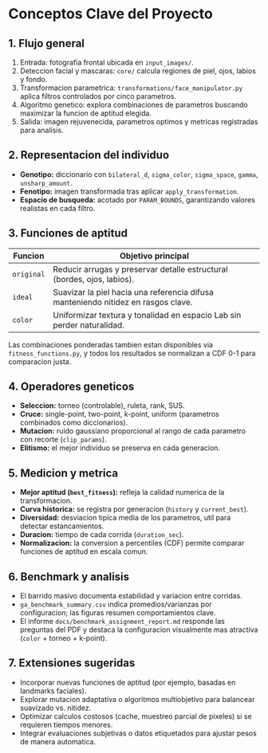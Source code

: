# Conceptos Clave del Proyecto

## 1. Flujo general

1. Entrada: fotografia frontal ubicada en `input_images/`.  
2. Deteccion facial y mascaras: `core/` calcula regiones de piel, ojos, labios y fondo.  
3. Transformacion parametrica: `transformations/face_manipulator.py` aplica filtros controlados por cinco parametros.  
4. Algoritmo genetico: explora combinaciones de parametros buscando maximizar la funcion de aptitud elegida.  
5. Salida: imagen rejuvenecida, parametros optimos y metricas registradas para analisis.

## 2. Representacion del individuo

- **Genotipo:** diccionario con `bilateral_d`, `sigma_color`, `sigma_space`, `gamma`, `unsharp_amount`.  
- **Fenotipo:** imagen transformada tras aplicar `apply_transformation`.  
- **Espacio de busqueda:** acotado por `PARAM_BOUNDS`, garantizando valores realistas en cada filtro.

## 3. Funciones de aptitud

| Funcion | Objetivo principal |
| --- | --- |
| `original` | Reducir arrugas y preservar detalle estructural (bordes, ojos, labios). |
| `ideal` | Suavizar la piel hacia una referencia difusa manteniendo nitidez en rasgos clave. |
| `color` | Uniformizar textura y tonalidad en espacio Lab sin perder naturalidad. |

Las combinaciones ponderadas tambien estan disponibles via `fitness_functions.py`, y todos los resultados se normalizan a CDF 0-1 para comparacion justa.

## 4. Operadores geneticos

- **Seleccion:** torneo (controlable), ruleta, rank, SUS.  
- **Cruce:** single-point, two-point, k-point, uniform (parametros combinados como diccionarios).  
- **Mutacion:** ruido gaussiano proporcional al rango de cada parametro con recorte (`clip_params`).  
- **Elitismo:** el mejor individuo se preserva en cada generacion.

## 5. Medicion y metrica

- **Mejor aptitud (`best_fitness`):** refleja la calidad numerica de la transformacion.  
- **Curva historica:** se registra por generacion (`history` y `current_best`).  
- **Diversidad:** desviacion tipica media de los parametros, util para detectar estancamientos.  
- **Duracion:** tiempo de cada corrida (`duration_sec`).  
- **Normalizacion:** la conversion a percentiles (CDF) permite comparar funciones de aptitud en escala comun.

## 6. Benchmark y analisis

- El barrido masivo documenta estabilidad y variacion entre corridas.  
- `ga_benchmark_summary.csv` indica promedios/varianzas por configuracion; las figuras resumen comportamientos clave.  
- El informe `docs/benchmark_assignment_report.md` responde las preguntas del PDF y destaca la configuracion visualmente mas atractiva (`color` + torneo + k-point).

## 7. Extensiones sugeridas

- Incorporar nuevas funciones de aptitud (por ejemplo, basadas en landmarks faciales).  
- Explorar mutacion adaptativa o algoritmos multiobjetivo para balancear suavizado vs. nitidez.  
- Optimizar calculos costosos (cache, muestreo parcial de pixeles) si se requieren tiempos menores.  
- Integrar evaluaciones subjetivas o datos etiquetados para ajustar pesos de manera automatica.
